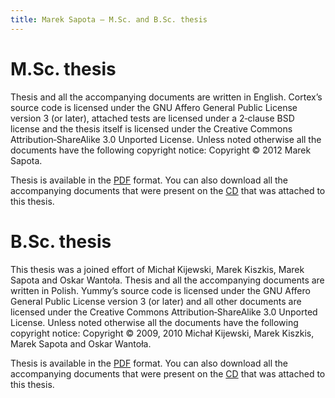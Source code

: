 ```yaml
---
title: Marek Sapota — M.Sc. and B.Sc. thesis
---
```


# M.Sc. thesis

Thesis and all the accompanying documents are written in English.  Cortex’s
source code is licensed under the GNU Affero General Public License version 3
(or later), attached tests are licensed under a 2‐clause BSD license and the
thesis itself is licensed under the Creative Commons Attribution‐ShareAlike 3.0
Unported License.  Unless noted otherwise all the documents have the following
copyright notice: Copyright © 2012 Marek Sapota.

Thesis is available in the [PDF](/static/thesis/msc_thesis.pdf) format.  You can
also download all the accompanying documents that were present on the
[CD](/static/thesis/msc.tar.xz) that was attached to this thesis.

# B.Sc. thesis

This thesis was a joined effort of Michał Kijewski, Marek Kiszkis, Marek Sapota
and Oskar Wantoła.  Thesis and all the accompanying documents are written in
Polish.  Yummy’s source code is licensed under the GNU Affero General Public
License version 3 (or later) and all other documents are licensed under the
Creative Commons Attribution‐ShareAlike 3.0 Unported License.  Unless noted
otherwise all the documents have the following copyright notice: Copyright ©
2009, 2010 Michał Kijewski, Marek Kiszkis, Marek Sapota and Oskar Wantoła.

Thesis is available in the [PDF](/static/thesis/bsc_thesis.pdf) format.  You can
also download all the accompanying documents that were present on the
[CD](/static/thesis/bsc.tar.xz) that was attached to this thesis.
